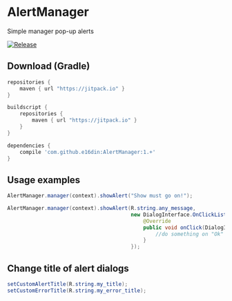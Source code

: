 # AlertManager
Simple manager pop-up alerts

[![Release](https://jitpack.io/v/e16din/AlertManager.svg)](https://jitpack.io/#e16din/AlertManager)

## Download (Gradle)

```groovy
repositories {
    maven { url "https://jitpack.io" }
}

buildscript {
    repositories {
        maven { url "https://jitpack.io" }
    }
}

dependencies {
    compile 'com.github.e16din:AlertManager:1.+'
}
```

## Usage examples

```java
AlertManager.manager(context).showAlert("Show must go on!");

AlertManager.manager(context).showAlert(R.string.any_message,
                                        new DialogInterface.OnClickListener() {
                                            @Override
                                            public void onClick(DialogInterface dialog, int which) {
                                                //do something on "Ok" button click
                                            }
                                        });
```

## Change title of alert dialogs
```java
setCustomAlertTitle(R.string.my_title);
setCustomErrorTitle(R.string.my_error_title);
```